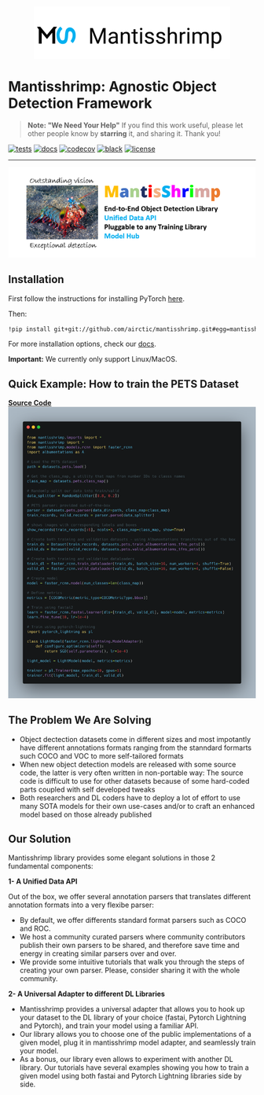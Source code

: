
<img src="images/row_logo.svg" alt="logo" width="400px" style="display: block; margin-left: auto; margin-right: auto"/>

# Mantisshrimp: Agnostic Object Detection Framework

>**Note: "We Need Your Help"**
    If you find this work useful, please let other people know by **starring** it,
    and sharing it. 
    Thank you!


[![tests](https://github.com/airctic/mantisshrimp/workflows/tests/badge.svg?event=push)](https://github.com/airctic/mantisshrimp/actions?query=workflow%3Atests)
[![docs](https://github.com/airctic/mantisshrimp/workflows/docs/badge.svg)](https://airctic.github.io/mantisshrimp/index.html)
[![codecov](https://codecov.io/gh/airctic/mantisshrimp/branch/master/graph/badge.svg)](https://codecov.io/gh/airctic/mantisshrimp)
[![black](https://img.shields.io/badge/code%20style-black-000000.svg)](https://github.com/psf/black)
[![license](https://img.shields.io/badge/License-Apache%202.0-blue.svg)](https://github.com/airctic/mantisshrimp/blob/master/LICENSE)

* * * * *

![image](images/mantisshrimp-logo.png)

<!-- Not included in docs - start -->
## Installation

First follow the instructions for installing PyTorch [here](https://pytorch.org/get-started/locally/).

Then:
```bash
!pip install git+git://github.com/airctic/mantisshrimp.git#egg=mantisshrimp[all]
```

For more installation options, check our [docs](https://airctic.github.io/mantisshrimp/install/).

**Important:** We currently only support Linux/MacOS.
<!-- Not included in docs - end -->


## Quick Example: How to train the **PETS Dataset**
[**Source Code**](https://airctic.github.io/mantisshrimp/examples/training/)
![image](images/mantis-readme.png)



## The Problem We Are Solving

-   Object dectection datasets come in different sizes and most
    impotantly have different annotations formats ranging from the
    stanndard formarts such COCO and VOC to more self-tailored formats
-   When new object detection models are released with some source code,
    the latter is very often written in non-portable way: The source
    code is difficult to use for other datasets because of some
    hard-coded parts coupled with self developed tweaks
-   Both researchers and DL coders have to deploy a lot of effort to use
    many SOTA models for their own use-cases and/or to craft an enhanced
    model based on those already published

## Our Solution

Mantisshrimp library provides some elegant solutions in those 2
fundamental components:

**1- A Unified Data API**

Out of the box, we offer several annotation parsers that translates
different annotation formats into a very flexibe parser:

* By default, we offer differents standard format parsers such as COCO
  and ROC.
* We host a community curated parsers where community contributors
  publish their own parsers to be shared, and therefore save time and
  energy in creating similar parsers over and over.
* We provide some intuitive tutorials that walk you through the steps
  of creating your own parser. Please, consider sharing it with the
  whole community.

**2- A Universal Adapter to different DL Libraries**

* Mantisshrimp provides a universal adapter that allows you to hook up
  your dataset to the DL library of your choice (fastai, Pytorch
  Lightning and Pytorch), and train your model using a familiar API.
* Our library allows you to choose one of the public implementations
  of a given model, plug it in mantisshrimp model adapter, and
  seamlessly train your model.
* As a bonus, our library even allows to experiment with another DL
  library. Our tutorials have several examples showing you how to
  train a given model using both fastai and Pytorch Lightning
  libraries side by side.

